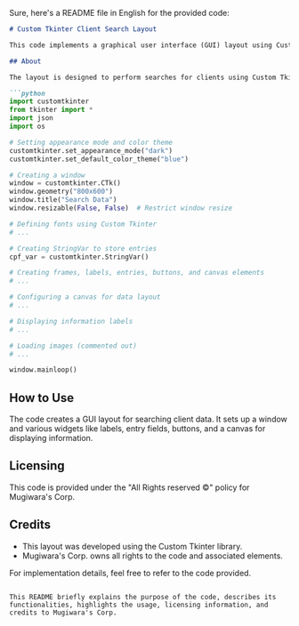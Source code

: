 Sure, here's a README file in English for the provided code:

```markdown
# Custom Tkinter Client Search Layout

This code implements a graphical user interface (GUI) layout using Custom Tkinter to facilitate client search functionality.

## About

The layout is designed to perform searches for clients using Custom Tkinter, a customized version of the Tkinter library in Python.

```python
import customtkinter
from tkinter import *
import json
import os

# Setting appearance mode and color theme
customtkinter.set_appearance_mode("dark")
customtkinter.set_default_color_theme("blue")

# Creating a window
window = customtkinter.CTk()
window.geometry("800x600")
window.title("Search Data")
window.resizable(False, False)  # Restrict window resize

# Defining fonts using Custom Tkinter
# ...

# Creating StringVar to store entries
cpf_var = customtkinter.StringVar()

# Creating frames, labels, entries, buttons, and canvas elements
# ...

# Configuring a canvas for data layout
# ...

# Displaying information labels
# ...

# Loading images (commented out)
# ...

window.mainloop()
```

## How to Use

The code creates a GUI layout for searching client data. It sets up a window and various widgets like labels, entry fields, buttons, and a canvas for displaying information.

## Licensing

This code is provided under the "All Rights reserved ©" policy for Mugiwara's Corp.

## Credits

- This layout was developed using the Custom Tkinter library.
- Mugiwara's Corp. owns all rights to the code and associated elements.

For implementation details, feel free to refer to the code provided.
```

This README briefly explains the purpose of the code, describes its functionalities, highlights the usage, licensing information, and credits to Mugiwara's Corp.
